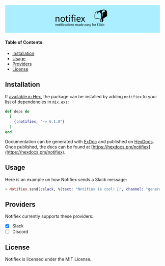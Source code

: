 <img src = "static/notifiex.png">

<h4>Table of Contents:</h4>

- [Installation](#installation)
- [Usage](#usage)
- [Providers](#providers)
- [License](#license)

## Installation

If [available in Hex](https://hex.pm/docs/publish), the package can be installed
by adding `notifiex` to your list of dependencies in `mix.exs`:

```elixir
def deps do
  [
    {:notifiex, "~> 0.1.0"}
  ]
end
```

Documentation can be generated with [ExDoc](https://github.com/elixir-lang/ex_doc)
and published on [HexDocs](https://hexdocs.pm). Once published, the docs can
be found at [https://hexdocs.pm/notifiex](https://hexdocs.pm/notifiex).

## Usage

Here is an example on how Notifiex sends a Slack message:

```elixir
> Notifiex.send(:slack, %{text: "Notifiex is cool! 🚀", channel: "general"},  %{token: "SECRET"})
```

## Providers

Notifiex currently supports these providers:

- [x] Slack
- [ ] Discord

## License

Notifiex is licensed under the MIT License.
